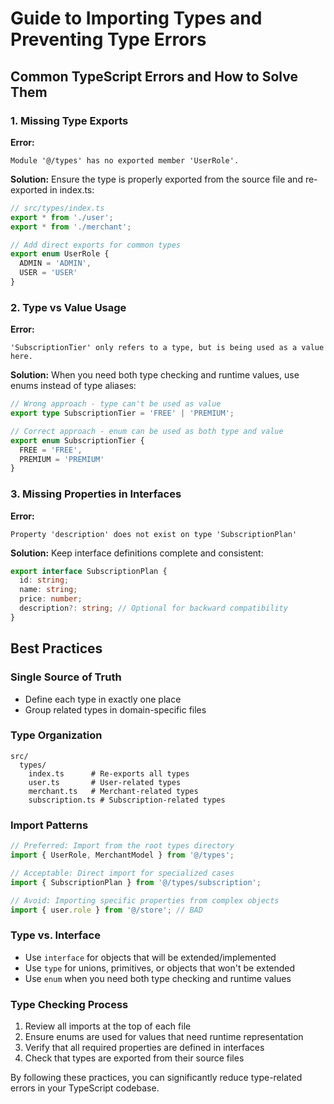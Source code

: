# Guide to Importing Types and Preventing Type Errors

## Common TypeScript Errors and How to Solve Them

### 1. Missing Type Exports

**Error:**
```
Module '@/types' has no exported member 'UserRole'.
```

**Solution:**
Ensure the type is properly exported from the source file and re-exported in index.ts:

```typescript
// src/types/index.ts
export * from './user';
export * from './merchant';

// Add direct exports for common types
export enum UserRole {
  ADMIN = 'ADMIN',
  USER = 'USER'
}
```

### 2. Type vs Value Usage

**Error:**
```
'SubscriptionTier' only refers to a type, but is being used as a value here.
```

**Solution:**
When you need both type checking and runtime values, use enums instead of type aliases:

```typescript
// Wrong approach - type can't be used as value
export type SubscriptionTier = 'FREE' | 'PREMIUM';

// Correct approach - enum can be used as both type and value
export enum SubscriptionTier {
  FREE = 'FREE',
  PREMIUM = 'PREMIUM'
}
```

### 3. Missing Properties in Interfaces

**Error:**
```
Property 'description' does not exist on type 'SubscriptionPlan'
```

**Solution:**
Keep interface definitions complete and consistent:

```typescript
export interface SubscriptionPlan {
  id: string;
  name: string;
  price: number;
  description?: string; // Optional for backward compatibility
}
```

## Best Practices

### Single Source of Truth
- Define each type in exactly one place
- Group related types in domain-specific files

### Type Organization
```
src/
  types/
    index.ts      # Re-exports all types
    user.ts       # User-related types
    merchant.ts   # Merchant-related types
    subscription.ts # Subscription-related types
```

### Import Patterns
```typescript
// Preferred: Import from the root types directory
import { UserRole, MerchantModel } from '@/types';

// Acceptable: Direct import for specialized cases
import { SubscriptionPlan } from '@/types/subscription';

// Avoid: Importing specific properties from complex objects
import { user.role } from '@/store'; // BAD
```

### Type vs. Interface
- Use `interface` for objects that will be extended/implemented
- Use `type` for unions, primitives, or objects that won't be extended
- Use `enum` when you need both type checking and runtime values

### Type Checking Process
1. Review all imports at the top of each file
2. Ensure enums are used for values that need runtime representation
3. Verify that all required properties are defined in interfaces
4. Check that types are exported from their source files

By following these practices, you can significantly reduce type-related errors in your TypeScript codebase.

